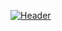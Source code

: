 

<!--
### Hi there 👋
**peddiashrith/peddiashrith** is a ✨ _special_ ✨ repository because its `README.md` (this file) appears on your GitHub profile.

Here are some ideas to get you started:

- 🔭 I’m currently working on ...
- 🌱 I’m currently learning ...
- 👯 I’m looking to collaborate on ...
- 🤔 I’m looking for help with ...
- 💬 Ask me about ...
- 📫 How to reach me: ...
- 😄 Pronouns: ...
- ⚡ Fun fact: ...
-->
[![Header](https://raw.github.com/peddiashrith/peddiashrith/master/header.svg)](https://github.com/peddiashrith/peddiashrith/header.svg)

